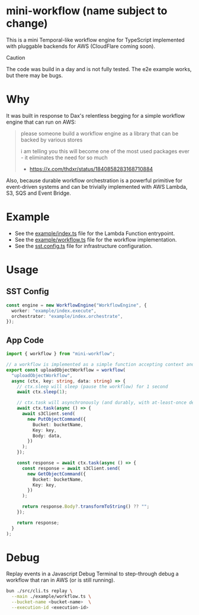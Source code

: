 # mini-workflow (name subject to change)

This is a mini Temporal-like workflow engine for TypeScript implemented with pluggable backends for AWS (CloudFlare coming soon).

> [!CAUTION]
> The code was build in a day and is not fully tested. The e2e example works, but there may be bugs.

# Why

It was built in response to Dax's relentless begging for a simple workflow engine that can run on AWS:

> please someone build a workflow engine as a library that can be backed by various stores
>
> i am telling you this will become one of the most used packages ever - it eliminates the need for so much
>
> - https://x.com/thdxr/status/1840858283168710884

Also, because durable workflow orchestration is a powerful primitive for event-driven systems and can be trivially implemented with AWS Lambda, S3, SQS and Event Bridge.

# Example

- See the [example/index.ts](./example/index.ts) file for the Lambda Function entrypoint.
- See the [example/workflow.ts](./example/workflow.ts) file for the workflow implementation.
- See the [sst.config.ts](./sst.config.ts) file for infrastructure configuration.

# Usage

## SST Config

```ts
const engine = new WorkflowEngine("WorkflowEngine", {
  worker: "example/index.execute",
  orchestrator: "example/index.orchestrate",
});
```

## App Code

```ts
import { workflow } from "mini-workflow";

// a workflow is implemented as a simple function accepting context and arbitrary parameters
export const uploadObjectWorkflow = workflow(
  "uploadObjectWorkflow",
  async (ctx, key: string, data: string) => {
    // ctx.sleep will sleep (pause the workflow) for 1 second
    await ctx.sleep(1);

    // ctx.task will asynchronously (and durably, with at-least-once delivery) run the provided function in the worker Lambda Function
    await ctx.task(async () => {
      await s3Client.send(
        new PutObjectCommand({
          Bucket: bucketName,
          Key: key,
          Body: data,
        })
      );
    });

    const response = await ctx.task(async () => {
      const response = await s3Client.send(
        new GetObjectCommand({
          Bucket: bucketName,
          Key: key,
        })
      );

      return response.Body?.transformToString() ?? "";
    });

    return response;
  }
);
```

# Debug

Replay events in a Javascript Debug Terminal to step-through debug a workflow that ran in AWS (or is still running).

```sh
bun ./src/cli.ts replay \
  --main ./example/workflow.ts \
  --bucket-name <bucket-name>  \
  --execution-id <execution-id>
```
